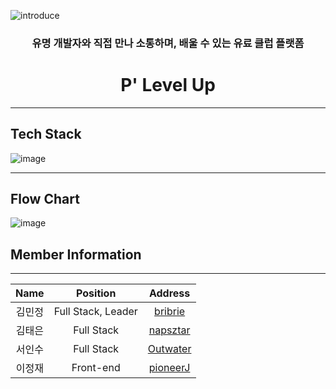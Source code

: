 ![introduce](https://user-images.githubusercontent.com/75575789/116008386-3793ea80-a64f-11eb-8e03-907d79fe533e.png)  
 <h3 align="center">유명 개발자와 직접 만나 소통하며, 배울 수 있는 유료 클럽 플랫폼</h3> 
 <h1 align="center">P' Level Up</h1> 

---
## Tech Stack 
![image](https://user-images.githubusercontent.com/75575789/116415141-18c26d80-a874-11eb-8771-4bf0f64ff6aa.png)

---
## Flow Chart
![image](https://user-images.githubusercontent.com/75575789/116415239-31cb1e80-a874-11eb-94d3-c9590b60b1fa.png)


## Member Information
---
**Name**|Position|Address|
|:---:|:---:|:---:|
|김민정|Full Stack, Leader|[bribrie](https://github.com/bribrie)|
|김태은|Full Stack|[napsztar](https://github.com/napsztar)|
|서인수|Full Stack|[Outwater](https://github.com/Outwater)|
|이정재|Front-end|[pioneerJ](https://github.com/pioneerJ)|
